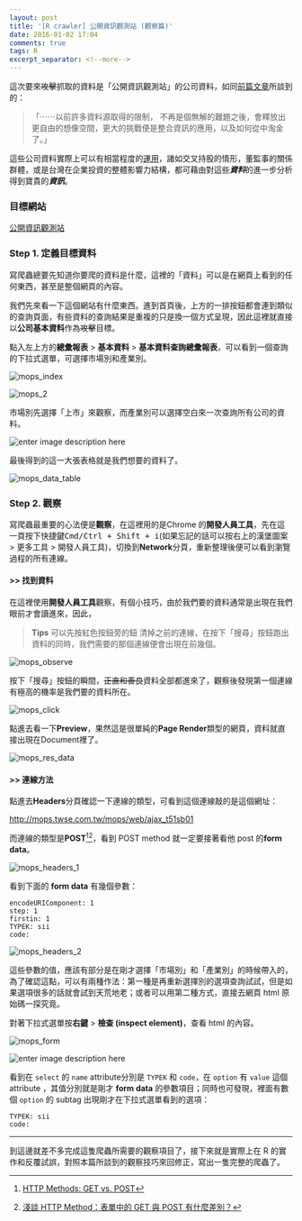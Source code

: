 ```yaml
---
layout: post
title: '[R crawler] 公開資訊觀測站 (觀察篇)'
date: 2016-01-02 17:04
comments: true
tags: R
excerpt_separator: <!--more-->
---
```


這次要來~~攻擊~~抓取的資料是「公開資訊觀測站」的公司資料，如同[前篇文章](http://leoluyi.logdown.com/posts/2015/12/22/r-crawler-101-learning-experience-the-crawler-is-one-of-the-basic-skills)所談到的：

> 「⋯⋯以前許多資料源取得的限制， 不再是個無解的難題之後，會釋放出更自由的想像空間，更大的挑戰便是整合資訊的應用，以及如何從中淘金了。」

這些公司資料實際上可以有相當程度的[運用](http://weichengliou.github.io/blog/blog/2014/08/06/twcom/)，諸如交叉持股的情形，董監事的關係群體，或是台灣在企業投資的整體影響力結構，都可藉由對這些***資料***的進一步分析得到寶貴的***資訊***。

<!--more-->

### 目標網站

[公開資訊觀測站](http://mops.twse.com.tw/)

### Step 1. 定義目標資料

寫爬蟲總要先知道你要爬的資料是什麼，這裡的「資料」可以是在網頁上看到的任何東西，甚至是整個網頁的內容。

我們先來看一下這個網站有什麼東西。進到首頁後，上方的一排按鈕都會連到類似的查詢頁面，有些資料的查詢結果是重複的只是換一個方式呈現，因此這裡就直接以**公司基本資料**作為~~攻擊~~目標。

點入左上方的**總彙報表** > **基本資料** > **基本資料查詢總彙報表**，可以看到一個查詢的下拉式選單，可選擇市場別和產業別。

![mops_index](https://lh3.googleusercontent.com/-HVWcLvmD1Uo/VoePGHBX_PI/AAAAAAAAFFk/M5KVWj8I_z0/s0/Jietu_20151230223456.png "mops_index")

![mops_2](https://lh3.googleusercontent.com/-Zipokheo3xs/VofOuXb5_qI/AAAAAAAAFGc/CgAIL7YH_MQ/s0/Jietu_20151230224429.png "mops_2")

市場別先選擇「上市」來觀察，而產業別可以選擇空白來一次查詢所有公司的資料。

![enter image description here](https://lh3.googleusercontent.com/-DxeMgFgvL20/VofSeOd40rI/AAAAAAAAFHI/8Tm_5XkhnX4/s0/Jietu_20151230231032.png "mops_3")

最後得到的這一大張表格就是我們想要的資料了。

![mops_data_table](https://lh3.googleusercontent.com/-3Z0GZuvsPog/VofUEsuRn0I/AAAAAAAAFHg/1pwW67z1djY/s0/Jietu_20160102214305.png "mops_data_table")


### Step 2. 觀察

寫爬蟲最重要的心法便是**觀察**，在這裡用的是Chrome <i class="fa fa-chrome"></i> 的**開發人員工具**，先在這一頁按下快捷鍵<kbd>Cmd/Ctrl + Shift + i</kbd>(如果忘記的話可以按右上的漢堡圖案 <i class="fa fa-bars"></i> > 更多工具 > 開發人員工具)，切換到**Network**分頁，重新整理後便可以看到瀏覽過程的所有連線。

#### >> 找到資料

在這裡使用**開發人員工具**觀察，有個小技巧，由於我們要的資料通常是出現在我們眼前才會讀進來，因此，

> **Tips**
> 可以先按紅色按鈕旁的鈕 <i class="fa fa-ban"></i> 清掉之前的連線，在按下「搜尋」按鈕跑出資料的同時，我們需要的那個連線便會出現在前幾個。

![mops_observe](https://lh3.googleusercontent.com/-uVvVvXggXtM/VofUsXYaY5I/AAAAAAAAFH0/TU9wFdu76Gw/s0/Jietu_20151230231141.png "mops_observe")

按下「搜尋」按鈕的瞬間，~~正直和善良~~資料全部都進來了，觀察後發現第一個連線有極高的機率是我們要的資料所在。

![mops_click](https://lh3.googleusercontent.com/-6sVbpL6-x88/VofaA2_sTlI/AAAAAAAAFIM/D-LQdYgzsyo/s0/Jietu_20151230231209.png "mops_click")

點進去看一下**Preview**，果然這是很單純的**Page Render**類型的網頁，資料就直接出現在Document裡了。

![mops_res_data](https://lh3.googleusercontent.com/-rPVYKZxMFoI/VofappSXYFI/AAAAAAAAFIg/1OLDdKDaWz0/s0/Jietu_20151230231408.png "mops_res_data")

#### >> 連線方法

點進去**Headers**分頁確認一下連線的類型，可看到這個連線敲的是這個網址：

http://mops.twse.com.tw/mops/web/ajax_t51sb01

而連線的類型是**POST**[^1][^2]，看到 POST method 就一定要接著看他 post 的**form data**。

![mops_headers_1](https://lh3.googleusercontent.com/-0qhTwDW_ry4/Vofb2DYNSVI/AAAAAAAAFI4/X9twdGpQYLY/s0/Jietu_20151230231754.png "mops_headers_1")

看到下面的 **form data** 有幾個參數：

```
encodeURIComponent: 1
step: 1
firstin: 1
TYPEK: sii
code:
```

![mops_headers_2](https://lh3.googleusercontent.com/-xIFhPrMpGT0/VofeAdbaahI/AAAAAAAAFJQ/lH_Mnfd6404/s0/Jietu_20151230231834.png "mops_headers_2")

這些參數的值，應該有部分是在剛才選擇「市場別」和「產業別」的時候帶入的，為了確認這點，可以有兩種作法：第一種是再重新選擇別的選項查詢試試，但是如果選項很多的話就會試到天荒地老；或者可以用第二種方式，直接去網頁 html 原始碼一探究竟。

對著下拉式選單按**右鍵** > **檢查 (inspect element)**，查看 html 的內容。

![mops_form](https://lh3.googleusercontent.com/-f0bUVJkWjy8/VofSQWLeqRI/AAAAAAAAFG0/SICaYPmoyeM/s0/Jietu_20151230224618.png "mops_option")

![enter image description here](https://lh3.googleusercontent.com/-KPWKjp6aTBk/VoffiysNhNI/AAAAAAAAFJo/tbE0lcjbE-Q/s0/Jietu_20151230231543.png "mops_option")

看到在 `select` 的 `name` attribute分別是 `TYPEK` 和 `code`，在 `option` 有 `value` 這個 attribute ，其值分別就是剛才 **form data** 的參數項目；同時也可發現，裡面有數個 `option` 的 subtag 出現剛才在下拉式選單看到的選項：

```
TYPEK: sii
code:
```

---

到這邊就差不多完成這隻爬蟲所需要的觀察項目了，接下來就是實際上在 R 的實作和反覆試誤，對照本篇所談到的觀察技巧來回修正，寫出一隻完整的爬蟲了。


[^1]: [HTTP Methods: GET vs. POST](http://www.w3schools.com/tags/ref_httpmethods.asp)

[^2]: [淺談 HTTP Method：表單中的 GET 與 POST 有什麼差別？](http://blog.toright.com/posts/1203/%E6%B7%BA%E8%AB%87-http-method%EF%BC%9A%E8%A1%A8%E5%96%AE%E4%B8%AD%E7%9A%84-get-%E8%88%87-post-%E6%9C%89%E4%BB%80%E9%BA%BC%E5%B7%AE%E5%88%A5%EF%BC%9F.html)
